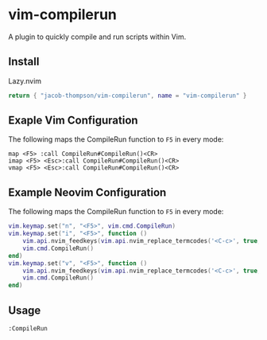 # vim-compilerun

A plugin to quickly compile and run scripts within Vim.

## Install

Lazy.nvim

```lua
return { "jacob-thompson/vim-compilerun", name = "vim-compilerun" }
```

## Exaple Vim Configuration


The following maps the CompileRun function to `F5` in every mode:

```vimscript
map <F5> :call CompileRun#CompileRun()<CR>
imap <F5> <Esc>:call CompileRun#CompileRun()<CR>
vmap <F5> <Esc>:call CompileRun#CompileRun()<CR>
```

## Example Neovim Configuration

The following maps the CompileRun function to `F5` in every mode:

```lua
vim.keymap.set("n", "<F5>", vim.cmd.CompileRun)
vim.keymap.set("i", "<F5>", function ()
    vim.api.nvim_feedkeys(vim.api.nvim_replace_termcodes('<C-c>', true, false, true), 'n', true)
    vim.cmd.CompileRun()
end)
vim.keymap.set("v", "<F5>", function ()
    vim.api.nvim_feedkeys(vim.api.nvim_replace_termcodes('<C-c>', true, false, true), 'n', true)
    vim.cmd.CompileRun()
end)
```

## Usage

```vimscript
:CompileRun
```
